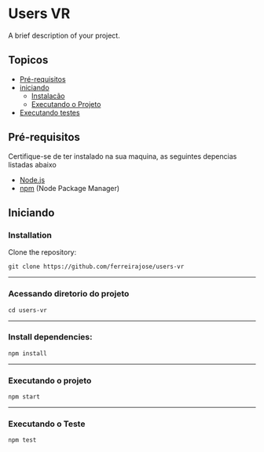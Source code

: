 # Users VR

A brief description of your project.

## Topicos

- [Pré-requisitos](#Pré-requisitos)
- [iniciando](#getting-started)
  - [Instalacão](#Instalação)
  - [Executando o Projeto](#running-the-project)
- [Executando testes](#running-tests)

## Pré-requisitos

Certifique-se de ter instalado na sua maquina, as seguintes depencias listadas abaixo

- [Node.js](https://nodejs.org/)
- [npm](https://www.npmjs.com/) (Node Package Manager)

## Iniciando

### Installation

Clone the repository:

```
git clone https://github.com/ferreirajose/users-vr

```
------------------------

### Acessando diretorio do projeto

```
cd users-vr 
```
------------------------

### Install dependencies:

```
npm install
````

------------------------

### Executando o projeto

```
npm start
````


------------------------

### Executando o Teste

```
npm test
````